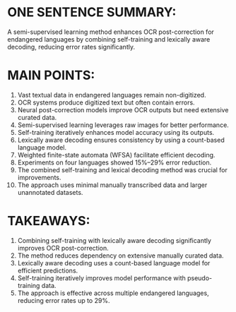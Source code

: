 # ONE SENTENCE SUMMARY:
A semi-supervised learning method enhances OCR post-correction for endangered languages by combining self-training and lexically aware decoding, reducing error rates significantly.

# MAIN POINTS:
1. Vast textual data in endangered languages remain non-digitized.
2. OCR systems produce digitized text but often contain errors.
3. Neural post-correction models improve OCR outputs but need extensive curated data.
4. Semi-supervised learning leverages raw images for better performance.
5. Self-training iteratively enhances model accuracy using its outputs.
6. Lexically aware decoding ensures consistency by using a count-based language model.
7. Weighted finite-state automata (WFSA) facilitate efficient decoding.
8. Experiments on four languages showed 15%–29% error reduction.
9. The combined self-training and lexical decoding method was crucial for improvements.
10. The approach uses minimal manually transcribed data and larger unannotated datasets.

# TAKEAWAYS:
1. Combining self-training with lexically aware decoding significantly improves OCR post-correction.
2. The method reduces dependency on extensive manually curated data.
3. Lexically aware decoding uses a count-based language model for efficient predictions.
4. Self-training iteratively improves model performance with pseudo-training data.
5. The approach is effective across multiple endangered languages, reducing error rates up to 29%.
